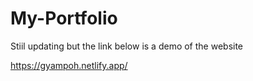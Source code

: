 # My-Portfolio


Stiil updating but the link below is a demo of the website


https://gyampoh.netlify.app/
